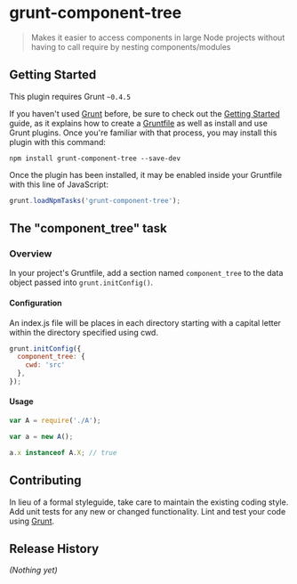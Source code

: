 # grunt-component-tree

> Makes it easier to access components in large Node projects without having to call require by nesting components/modules

## Getting Started
This plugin requires Grunt `~0.4.5`

If you haven't used [Grunt](http://gruntjs.com/) before, be sure to check out the [Getting Started](http://gruntjs.com/getting-started) guide, as it explains how to create a [Gruntfile](http://gruntjs.com/sample-gruntfile) as well as install and use Grunt plugins. Once you're familiar with that process, you may install this plugin with this command:

```shell
npm install grunt-component-tree --save-dev
```

Once the plugin has been installed, it may be enabled inside your Gruntfile with this line of JavaScript:

```js
grunt.loadNpmTasks('grunt-component-tree');
```

## The "component_tree" task

### Overview
In your project's Gruntfile, add a section named `component_tree` to the data object passed into `grunt.initConfig()`.


#### Configuration
An index.js file will be places in each directory starting with a capital letter within the directory specified using cwd.

```js
grunt.initConfig({
  component_tree: {
    cwd: 'src'
  },
});
```

#### Usage

```js
var A = require('./A');

var a = new A();

a.x instanceof A.X; // true

```

## Contributing
In lieu of a formal styleguide, take care to maintain the existing coding style. Add unit tests for any new or changed functionality. Lint and test your code using [Grunt](http://gruntjs.com/).

## Release History
_(Nothing yet)_

